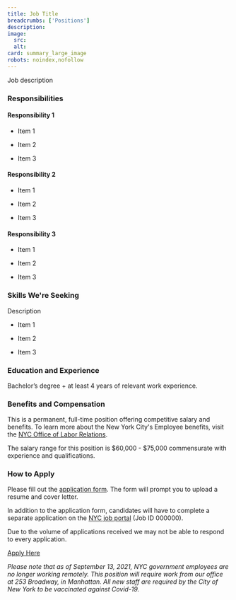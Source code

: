 ```yaml
---
title: Job Title
breadcrumbs: ['Positions']
description:
image:
  src:
  alt:
card: summary_large_image
robots: noindex,nofollow
---
```


Job description

### Responsibilities

#### Responsibility 1

* Item 1

* Item 2

* Item 3

#### Responsibility 2

* Item 1

* Item 2

* Item 3

#### Responsibility 3

* Item 1

* Item 2

* Item 3

### Skills We're Seeking

Description

* Item 1

* Item 2

* Item 3

### Education and Experience

Bachelor’s degree + at least 4 years of relevant work experience.

### Benefits and Compensation

This is a permanent, full-time position offering competitive salary and benefits. To learn more about the New York City's Employee benefits, visit the [NYC Office of Labor Relations](https://www1.nyc.gov/site/olr/index.page).

The salary range for this position is $60,000 - $75,000 commensurate with experience and qualifications.

### How to Apply

Please fill out the [application form](https://airtable.com/shr69xBNgAtu7b9w8). The form will prompt you to upload a resume and cover letter.

In addition to the application form, candidates will have to complete a separate application on the [NYC job portal](https://www1.nyc.gov/jobs/index.page) (Job ID 000000).

Due to the volume of applications received we may not be able to respond to every application.

<a href="https://www1.nyc.gov/jobs/index.page" class="btn btn-primary w-full">Apply Here</a>

*Please note that as of September 13, 2021, NYC government employees are no longer working remotely. This position will require work from our office at 253 Broadway, in Manhattan. All new staff are required by the City of New York to be vaccinated against Covid-19.*